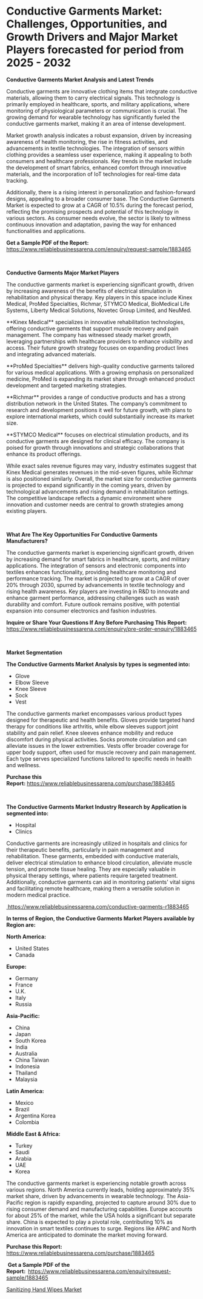 <p><h1>Conductive Garments Market: Challenges, Opportunities, and Growth Drivers and Major Market Players forecasted for period from 2025 - 2032</h1></p><p><strong>Conductive Garments Market Analysis and Latest Trends</strong></p>
<p><p>Conductive garments are innovative clothing items that integrate conductive materials, allowing them to carry electrical signals. This technology is primarily employed in healthcare, sports, and military applications, where monitoring of physiological parameters or communication is crucial. The growing demand for wearable technology has significantly fueled the conductive garments market, making it an area of intense development.</p><p>Market growth analysis indicates a robust expansion, driven by increasing awareness of health monitoring, the rise in fitness activities, and advancements in textile technologies. The integration of sensors within clothing provides a seamless user experience, making it appealing to both consumers and healthcare professionals. Key trends in the market include the development of smart fabrics, enhanced comfort through innovative materials, and the incorporation of IoT technologies for real-time data tracking.</p><p>Additionally, there is a rising interest in personalization and fashion-forward designs, appealing to a broader consumer base. The Conductive Garments Market is expected to grow at a CAGR of 10.5% during the forecast period, reflecting the promising prospects and potential of this technology in various sectors. As consumer needs evolve, the sector is likely to witness continuous innovation and adaptation, paving the way for enhanced functionalities and applications.</p></p>
<p><strong>Get a Sample PDF of the Report:&nbsp;</strong> <a href="https://www.reliablebusinessarena.com/enquiry/request-sample/1883465?utm_campaign=2031&utm_medium=2&utm_source=Github&utm_content=ia&utm_term=09022025&utm_id=conductive-garments">https://www.reliablebusinessarena.com/enquiry/request-sample/1883465</a></p>
<p>&nbsp;</p>
<p><strong>Conductive Garments Major Market Players</strong></p>
<p><p>The conductive garments market is experiencing significant growth, driven by increasing awareness of the benefits of electrical stimulation in rehabilitation and physical therapy. Key players in this space include Kinex Medical, ProMed Specialties, Richmar, STYMCO Medical, BioMedical Life Systems, Liberty Medical Solutions, Novetec Group Limited, and NeuMed.</p><p>**Kinex Medical** specializes in innovative rehabilitation technologies, offering conductive garments that support muscle recovery and pain management. The company has witnessed steady market growth, leveraging partnerships with healthcare providers to enhance visibility and access. Their future growth strategy focuses on expanding product lines and integrating advanced materials.</p><p>**ProMed Specialties** delivers high-quality conductive garments tailored for various medical applications. With a growing emphasis on personalized medicine, ProMed is expanding its market share through enhanced product development and targeted marketing strategies.</p><p>**Richmar** provides a range of conductive products and has a strong distribution network in the United States. The company’s commitment to research and development positions it well for future growth, with plans to explore international markets, which could substantially increase its market size.</p><p>**STYMCO Medical** focuses on electrical stimulation products, and its conductive garments are designed for clinical efficacy. The company is poised for growth through innovations and strategic collaborations that enhance its product offerings.</p><p>While exact sales revenue figures may vary, industry estimates suggest that Kinex Medical generates revenues in the mid-seven figures, while Richmar is also positioned similarly. Overall, the market size for conductive garments is projected to expand significantly in the coming years, driven by technological advancements and rising demand in rehabilitation settings. The competitive landscape reflects a dynamic environment where innovation and customer needs are central to growth strategies among existing players.</p></p>
<p>&nbsp;</p>
<p><strong>What Are The Key Opportunities For Conductive Garments Manufacturers?</strong></p>
<p><p>The conductive garments market is experiencing significant growth, driven by increasing demand for smart fabrics in healthcare, sports, and military applications. The integration of sensors and electronic components into textiles enhances functionality, providing healthcare monitoring and performance tracking. The market is projected to grow at a CAGR of over 20% through 2030, spurred by advancements in textile technology and rising health awareness. Key players are investing in R&D to innovate and enhance garment performance, addressing challenges such as wash durability and comfort. Future outlook remains positive, with potential expansion into consumer electronics and fashion industries.</p></p>
<p><strong>Inquire or Share Your Questions If Any Before Purchasing This Report:</strong> <a href="https://www.reliablebusinessarena.com/enquiry/pre-order-enquiry/1883465?utm_campaign=2031&utm_medium=2&utm_source=Github&utm_content=ia&utm_term=09022025&utm_id=conductive-garments">https://www.reliablebusinessarena.com/enquiry/pre-order-enquiry/1883465</a></p>
<p>&nbsp;</p>
<p><strong>Market Segmentation</strong></p>
<p><strong>The Conductive Garments Market Analysis by types is segmented into:</strong></p>
<p><ul><li>Glove</li><li>Elbow Sleeve</li><li>Knee Sleeve</li><li>Sock</li><li>Vest</li></ul></p>
<p><p>The conductive garments market encompasses various product types designed for therapeutic and health benefits. Gloves provide targeted hand therapy for conditions like arthritis, while elbow sleeves support joint stability and pain relief. Knee sleeves enhance mobility and reduce discomfort during physical activities. Socks promote circulation and can alleviate issues in the lower extremities. Vests offer broader coverage for upper body support, often used for muscle recovery and pain management. Each type serves specialized functions tailored to specific needs in health and wellness.</p></p>
<p><strong>Purchase this Report:&nbsp;</strong><a href="https://www.reliablebusinessarena.com/purchase/1883465?utm_campaign=2031&utm_medium=2&utm_source=Github&utm_content=ia&utm_term=09022025&utm_id=conductive-garments">https://www.reliablebusinessarena.com/purchase/1883465</a></p>
<p>&nbsp;</p>
<p><strong>The Conductive Garments Market Industry Research by Application is segmented into:</strong></p>
<p><ul><li>Hospital</li><li>Clinics</li></ul></p>
<p><p>Conductive garments are increasingly utilized in hospitals and clinics for their therapeutic benefits, particularly in pain management and rehabilitation. These garments, embedded with conductive materials, deliver electrical stimulation to enhance blood circulation, alleviate muscle tension, and promote tissue healing. They are especially valuable in physical therapy settings, where patients require targeted treatment. Additionally, conductive garments can aid in monitoring patients' vital signs and facilitating remote healthcare, making them a versatile solution in modern medical practice.</p></p>
<p><a href="https://www.reliablebusinessarena.com/conductive-garments-r1883465?utm_campaign=2031&utm_medium=2&utm_source=Github&utm_content=ia&utm_term=09022025&utm_id=conductive-garments">&nbsp;https://www.reliablebusinessarena.com/conductive-garments-r1883465</a></p>
<p><strong>In terms of Region, the Conductive Garments Market Players available by Region are:</strong></p>
<p>
    <p> <strong> North America: </strong>
        <ul>
            <li>United States</li>
            <li>Canada</li>
        </ul>
        </p> 
    <p> <strong> Europe: </strong>
        <ul>
            <li>Germany</li>
            <li>France</li>
            <li>U.K.</li>
            <li>Italy</li>
            <li>Russia</li>
        </ul>
        </p> 
    <p> <strong> Asia-Pacific: </strong>
        <ul>
            <li>China</li>
            <li>Japan</li>
            <li>South Korea</li>
            <li>India</li>
            <li>Australia</li>
            <li>China Taiwan</li>
            <li>Indonesia</li>
            <li>Thailand</li>
            <li>Malaysia</li>
        </ul>
        </p> 
    <p> <strong> Latin America: </strong>
        <ul>
            <li>Mexico</li>
            <li>Brazil</li>
            <li>Argentina Korea</li>
            <li>Colombia</li>
        </ul>
        </p> 
    <p> <strong> Middle East & Africa: </strong>
        <ul>
            <li>Turkey</li>
            <li>Saudi</li>
            <li>Arabia</li>
            <li>UAE</li>
            <li>Korea</li>
        </ul>
    </p>
    </p>
<p><p>The conductive garments market is experiencing notable growth across various regions. North America currently leads, holding approximately 35% market share, driven by advancements in wearable technology. The Asia-Pacific region is rapidly expanding, projected to capture around 30% due to rising consumer demand and manufacturing capabilities. Europe accounts for about 25% of the market, while the USA holds a significant but separate share. China is expected to play a pivotal role, contributing 10% as innovation in smart textiles continues to surge. Regions like APAC and North America are anticipated to dominate the market moving forward.</p></p>
<p><strong>Purchase this Report: </strong><a href="https://www.reliablebusinessarena.com/purchase/1883465?utm_campaign=2031&utm_medium=2&utm_source=Github&utm_content=ia&utm_term=09022025&utm_id=conductive-garments">https://www.reliablebusinessarena.com/purchase/1883465</a></p>
<p>&nbsp;<strong>Get a Sample PDF of the Report:&nbsp;&nbsp;</strong><a href="https://www.reliablebusinessarena.com/enquiry/request-sample/1883465?utm_campaign=2031&utm_medium=2&utm_source=Github&utm_content=ia&utm_term=09022025&utm_id=conductive-garments">https://www.reliablebusinessarena.com/enquiry/request-sample/1883465</a></p>
<p><strong></strong></p>
<p><p><a href="https://github.com/wileonie19657/Market-Research-Report-List-1/blob/main/sanitizing-hand-wipes-market.md?utm_campaign=2031&utm_medium=2&utm_source=Github&utm_content=ia&utm_term=09022025&utm_id=conductive-garments">Sanitizing Hand Wipes Market</a></p></p>